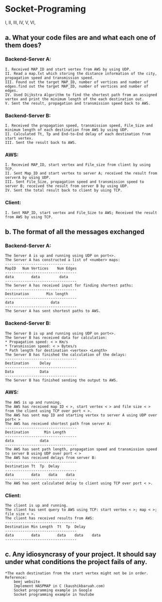 # Socket-Programing

I, II, III, IV, V, VI,
## a. What your code files are and what each one of them does?  
   ### Backend-Server A:  
   	I. Received MAP_ID and start vertex from AWS by using UDP.  
   	II. Read a map.txt which storing the distance information of the city, propagation speed and transmission speed.  
   	III. Found out the target MAP_ID, number of vertices and number of edges.find out the target MAP_ID, number of vertices and number of edges.  
	IV. Used Dijkstra Algorithm to find the shortest path from an assigned vertex and print the minimum length of the each destination out.
	V. Sent the result, propagation and transmission speed back to AWS.
   ### Backend-Server B: 
	I. Received the propagation speed, transmission speed, File_Size and minimum length of each destination from AWS by using UDP.
	II. Calculated Tt, Tp and End-to-End delay of each destination from start vertex.
	III. Sent the result back to AWS. 
   ### AWS:
	I. Recevied MAP_ID, start vertex and File_size from client by using TCP.
	II. Sent Map_ID and start vertex to server A; received the result from serverA by using UDP.
	III. Sent File_Size, propagation speed and transmission speed to server B; received the result from server B by using UDP.
	IV. Sent the total result back to client by using TCP.
   ### Client:
	I. Sent MAP_ID, start vertex and File_Size to AWS; Received the result from AWS by using TCP.
	
## b. The format of all the messages exchanged
   ### Backend-Server A:
	The Server A is up and running using UDP on port<>.  
	The Server A has constructed a list of <number> maps:  
	--------------------------------  
	MapID 	Num Vertices	Num Edges  
	---------------------------------  
	data 		data	     data  
	---------------------------------  
	The Server A has received input for finding shortest paths:   
	---------------------------------  
	Destination	       Min length  
	---------------------------------  
	data 			     data  
	---------------------------------  
	The Server A has sent shortest paths to AWS.  
   ### Backend-Server B:
	The Server B is up and running using UDP on port<>.
	The Server B has received data for calculation:
	* Propagation speed: < > Km/s
	* Transmission speed: < > Bytes/s
	* Path length for destination <vertex> <Length>
	The Server B has finished the calculation of the delays:
	---------------------------------
	Destination		Delay
	---------------------------------
	Data			Data
	---------------------------------
	The Server B has finished sending the output to AWS.
   ### AWS:
	The AWS is up and running.
	The AWS has received map ID < >, start vertex < > and file size < > from the client using TCP over port < >.
	The AWS has sent map ID and starting vertex to server A using UDP over port< >
	The AWS has received shortest path from server A:
	---------------------------------
	Destination	      Min Length
	---------------------------------
	data			data
	---------------------------------
	The AWS has sent path length, propagation speed and transmission speed to server B using UDP over port < >
	The AWS has received delays from server B:
	---------------------------------
	Destination	Tt	Tp	Delay
	---------------------------------
	data		data	data	data
	---------------------------------
	The AWS has sent calculated delay to client using TCP over port < >.
   ### Client:
	The client is up and running.
	The client has sent query to AWS using TCP: start vertex < >; map < >; file size < >.
	The client has received results from AWS:
	---------------------------------
	Destination	Min Length	Tt	Tp	Delay
	---------------------------------
	data		data		data	data	data
	---------------------------------
	
## c. Any idiosyncrasy of your project. It should say under what conditions the project fails of any.
	*The each destination from the start vertex might not be in order.
	Reference:
		beej website
		Implement HASPMAP in C (kaushikbaruah.com)
		Socket programming example in Google
		Socket programming example in Youtube
